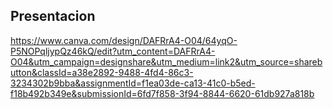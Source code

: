 ## Presentacion 
https://www.canva.com/design/DAFRrA4-O04/64yqO-P5NOPqljypQz46kQ/edit?utm_content=DAFRrA4-O04&utm_campaign=designshare&utm_medium=link2&utm_source=sharebutton&classId=a38e2892-9488-4fd4-86c3-3234302b9bba&assignmentId=f1ea03de-ca13-41c0-b5ed-f18b492b349e&submissionId=6fd7f858-3f94-8844-6620-61db927a818b
